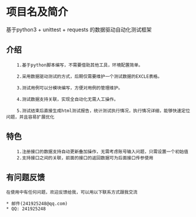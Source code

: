 项目名及简介
============
基于python3 + unittest + requests 的数据驱动自动化测试框架

介绍
--------------
        1.基于python脚本编写，不需要借助其他工具，环境配置简单。

        2.采用数据驱动测试的方式，后期仅需要维护一个测试数据的EXCLE表格。

        3.测试用例可以分模块编写，方便对用例的管理维护。

        4.测试数据支持关联，实现全自动化无需人工操作。

        5.测试结束后直接生成html测试报告，统计测试执行情况，执行情况详细，能够快速定位问题，并且容易扩展优化
    
特色
-------------
        1.注册接口的数据支持自动更新叠加操作，无需考虑账号输入问题，只需设置一个初始值
        2.支持接口之间的关联，前面的接口的返回数据可为后面接口传参使用
    
有问题反馈
-------------
    在使用中有任何问题，欢迎反馈给我，可以用以下联系方式跟我交流

    * 邮件(241925248@qq.com)
    * QQ: 241925248
